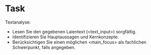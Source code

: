 # Task

Textanalyse:
   - Lesen Sie den gegebenen Laientext (<text_input>) sorgfältig.
   - Identifizieren Sie Hauptaussagen und Kernkonzepte.
   - Berücksichtigen Sie einen möglichen <main_focus> als fachlichen Schwerpunkt, falls angegeben.
